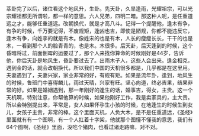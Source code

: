 萃卦完了以后，诸位看这个地风升，生卦。先天卦，久旱逢雨，光耀祖宗，可以光宗耀祖都无所谓啦，都一样的意思。六人兄弟，四明二暗。那这种人呢，是任重道远之才，能够任重道远。改朝换代，就是才高八斗。记得一个提醒他，逢木有争，有争的时候，千万要记得，不废规矩，逢凶也吉，即使是陋规，你都不能违反它，逢木有争，向姓李的就是有木。像姓宋的也是有木，人长的瘦瘦长长，干干的也是木，一看到那个人的脸青青的，也是木。木很多。后天卦，后天逢到的时候，这个昏暗将过，前面倒霉的运要过了，那个人来找你算命的时候刚好是44岁，告诉他，你后天卦是地风生，昏卦要过去了。出雨木子人，这些人会出来。逢金相克，遇到金的话，就会改朝换代，所以我们中国的天机很多都是，几乎都是在这里用。夫妻遇到了，夫妻兴家，家业非常的好，有规有矩。如果是流年卦，逢到，地风生的时候，鲁班门中喜得麟儿，雨过天晴，兴家有旺。坚心向道，终必吉果，结果非常的好。如果是婚姻遇到，那一年刚好的逢生的话，婚事吉，得女，主贵。这一个天机啊，特别注意，你帮他算的时候，如果他刚好工作，我是卖家具的，主大贵。所以会特别提出来，平常是，女人如果怀孕生小孩的时候，在地逢生的时候生到女儿，女孩子主贵，非常的棒。这个里面天机，人负大木，是不是任重道远，《圣经》里面就有有一个图啊，有一个人扛着十字架，他就那个图懂不懂我的意思，我们有64个图啊，《圣经》里面，没吃个猪肉，也看过诸走路嘛，对不对。